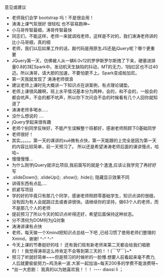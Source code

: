 意见或建议
- 老师我们会学 bootstrap 吗！不是很会用！
- 涛涛上课气氛很好 很轻松 也不容易跑神~
- 小马哥传智最细，涛哥传智最快
- 同志们，不能这样，老师一来就调戏老师，这样是不对的，我们涛涛老师讲的比小马哥细，真的细
- 老师，我们以后如果工作的话，敲代码是用原生JS还是jQuery呢？哪个更重要
- JQuery第一天，仿佛被人从一辆6.0v12的罗伊斯罗尔斯拽了下来，硬塞进排量0.8的3缸Spark中。发动机天生缺陷的抖动，MT的无力，1挡红区也不过40迈。所以涛哥，请大胆的加速，不要怕更不上。Spark变成帕加尼。
- 第一天我就发现了 涛涛老师很浪
- 建议老师上课时先大概讲一下知识点在讲案例，有点理论铺垫。
- 老师上课很风趣啊，班上水平情况基本分为两种，会的，和不会的，一般会的都会吭声，不会的都不吭声，所以你下次问会不会的时候看有几个人回你就知道了
- 涛涛老师多喝水.....
- 没什么想说的 ....
- jQuery学起来很有趣
- 老师个别同学反映好，不能产生误解整个班都好，感谢老师照顾下0基础同学
- 老师很好！
- 其实。。。。。第一天的课讲的xuē微有点快，第一天能跟的上完全是因为第一天的内容比较简单，前一天预习了。 所以还是希望涛涛老师后面的课讲慢点，哈哈~
- 慢慢慢慢...
- 为什么刚学jQuery就评比项目,我前面写的就是个渣渣,应该让我学完了再好好写
- .slideDown(); .slideUp(); .show(); .hide(); 隐藏显示效果不同
- 讲得东西有点乱....
- 抓紧写项目
- 学的好的毕竟只有那几个同学，感谢老师照顾零基础学生，知识点讲的很细，没有因为有人会就跳过去或者讲很快。请继续你的坚持，做63个人的老师，而不是那几个人的老师
- 提前预习了所以今天的知识点听得还好，希望后面保持这种状态。
- 分不清何为DOM何为jQ对象
- 涛涛讲课有点快
- 老师，每天做一个Xmind把知识点总结一下吧 ,已经习惯了使用老师们整理的Xmind，谢谢! ^-^ ^-^
- 今天上课的节奏挺好的哇！ 还有我们班有新老师来第二天都会给我们唱歌的！！我觉得涛哥这么帅肯定不会等到第三天的！！(￣▽￣)~*
- 预习了听就好简单~~~但是预习的时候听的一脸懵.想要人前看起来毫不费力,人后就要偷偷努力~鸡汤来一波.大家一起加油~每天200多的学费不能浪费呀~
- *丝一大悲剧： 我真的以为她喜欢我！！！ ---- diaosi li ；
